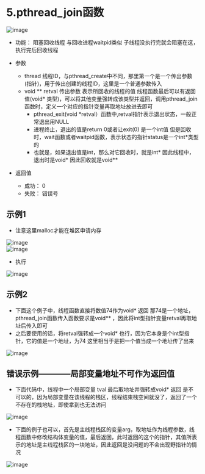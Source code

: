 # 5.pthread_join函数  


![image](https://user-images.githubusercontent.com/58176267/173759030-a3246b0d-f6fe-4030-8893-d76b74a45ba0.png)  

* 功能： 阻塞回收线程  与回收进程waitpid类似 子线程没执行完就会阻塞在这，执行完后回收线程  

* 参数  
    * thread 线程ID，与pthread_create中不同，那里第一个是一个传出参数(指针)，用于传出创建的线程ID，这里是一个普通参数传入  
    * void ** retval 传出参数  表示所回收的线程的值     线程函数最后可以有返回值(void* 类型)，可以将其他变量强转成该类型并返回，调用pthread_join函数时，定义一个对应的指针变量再取地址放进去即可  
        * pthread_exit(void *retval）函数中,retval指针表示退出状态，一般正常退出用NULL  
        * 进程终止，退出的值是return 0或者让exit(0) 是一个int值   但是回收时，wait函数或者waitpid函数，表示状态的指针status是一个int*类型的  
        * 也就是，如果退出值是int，那么对它回收时，就是int*   因此线程中，退出时是void* 因此回收就是void**  
       
* 返回值  
    * 成功： 0  
    * 失败： 错误号   

## 示例1  

* 注意这里malloc才能在堆区申请内存  

![image](https://user-images.githubusercontent.com/58176267/173771567-393b66d3-19f1-4b66-b928-ef99b96e8054.png)  
![image](https://user-images.githubusercontent.com/58176267/173771184-e0719ab0-ad6e-4869-b8fd-d751be9405be.png)  

* 执行  

![image](https://user-images.githubusercontent.com/58176267/173771890-1ea435cd-5c3f-406f-ab55-b38d692b5681.png)  


## 示例2  

* 下面这个例子中，线程函数直接将数值74作为void* 返回 那74是一个地址，pthread_join函数传入函数要求是void** ，因此将int型指针变量retval再取地址后传入即可  
* 之后要使用的话，将retval强转成一个void* 也行，因为它本身是个int型指针，它的值是一个地址，为74   这里相当于是把一个值当成一个地址传了出来  

![image](https://user-images.githubusercontent.com/58176267/173776778-e22674a9-adc0-4e95-acca-573d08fd0966.png)

## 错误示例————局部变量地址不可作为返回值  

* 下面代码中，线程中一个局部变量 tval 最后取地址并强转成void* 返回  是不可以的，因为局部变量在该线程的栈区，线程结束栈空间就没了，返回了一个不存在的栈地址，即使拿到也无法访问  

![image](https://user-images.githubusercontent.com/58176267/173778405-ca2bc363-c94c-436a-a16b-5e553add8e34.png)

* 下面的例子也可以，首先是主线程栈区的变量arg，取地址作为线程参数，线程函数中修改结构体变量的值，最后返回，此时返回的这个的指针，其值所表示的地址是主线程栈区的一块地址，因此返回是没问题的不会出现野指针的情况  


![image](https://user-images.githubusercontent.com/58176267/173780539-4b18f57c-599e-42a5-b903-ec8192e79da9.png)  


